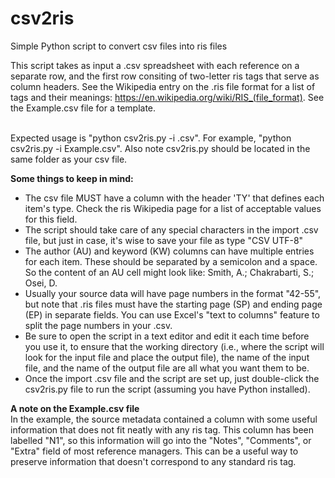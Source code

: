 # csv2ris
Simple Python script to convert csv files into ris files

This script takes as input a .csv spreadsheet with each reference on a separate row, and the first row consiting of two-letter ris tags that serve as column headers. See the Wikipedia entry on the .ris file format for a list of tags and their meanings: https://en.wikipedia.org/wiki/RIS_(file_format). See the Example.csv file for a template.
<br>
<br>

Expected usage is "python csv2ris.py -i <yourInputFileName>.csv". For example, "python csv2ris.py -i Example.csv". Also note csv2ris.py should be located in the same folder as your csv file.

**Some things to keep in mind:**

- The csv file MUST have a column with the header 'TY' that defines each item's type. Check the ris Wikipedia page for a list of acceptable values for this field.
- The script should take care of any special characters in the import .csv file, but just in case, it's wise to save your file as type "CSV UTF-8"
- The author (AU) and keyword (KW) columns can have multiple entries for each item. These should be separated by a semicolon and a space. So the content of an AU cell might look like: Smith, A.; Chakrabarti, S.;  Osei, D.
- Usually your source data will have page numbers in the format "42-55", but note that .ris files must have the starting page (SP) and ending page (EP) in separate fields. You can use Excel's "text to columns" feature to split the page numbers in your .csv.
- Be sure to open the script in a text editor and edit it each time before you use it, to ensure that the working directory (i.e., where the script will look for the input file and place the output file), the name of the input file, and the name of the output file are all what you want them to be.
- Once the import .csv file and the script are set up, just double-click the csv2ris.py file to run the script (assuming you have Python installed).


**A note on the Example.csv file**
<br>
In the example, the source metadata contained a column with some useful information that does not fit neatly with any ris tag. This column has been labelled "N1", so this information will go into the "Notes", "Comments", or "Extra" field of most reference managers. This can be a useful way to preserve information that doesn't correspond to any standard ris tag.

